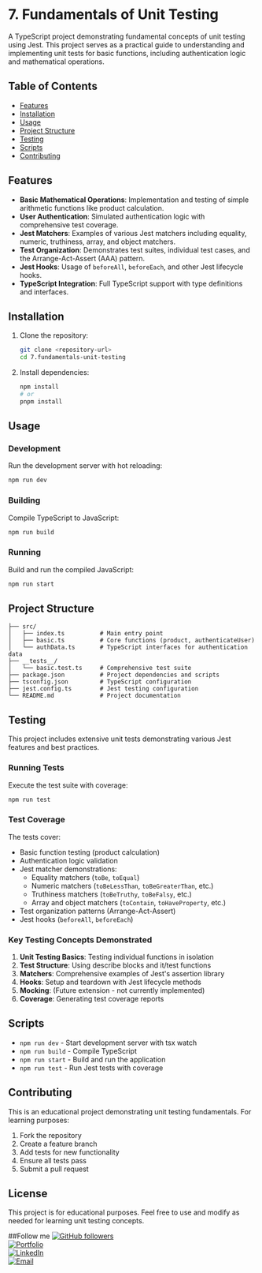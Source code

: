 # 7. Fundamentals of Unit Testing

A TypeScript project demonstrating fundamental concepts of unit testing using Jest. This project serves as a practical guide to understanding and implementing unit tests for basic functions, including authentication logic and mathematical operations.

## Table of Contents

- [Features](#features)
- [Installation](#installation)
- [Usage](#usage)
- [Project Structure](#project-structure)
- [Testing](#testing)
- [Scripts](#scripts)
- [Contributing](#contributing)

## Features

- **Basic Mathematical Operations**: Implementation and testing of simple arithmetic functions like product calculation.
- **User Authentication**: Simulated authentication logic with comprehensive test coverage.
- **Jest Matchers**: Examples of various Jest matchers including equality, numeric, truthiness, array, and object matchers.
- **Test Organization**: Demonstrates test suites, individual test cases, and the Arrange-Act-Assert (AAA) pattern.
- **Jest Hooks**: Usage of `beforeAll`, `beforeEach`, and other Jest lifecycle hooks.
- **TypeScript Integration**: Full TypeScript support with type definitions and interfaces.

## Installation

1. Clone the repository:
   ```bash
   git clone <repository-url>
   cd 7.fundamentals-unit-testing
   ```

2. Install dependencies:
   ```bash
   npm install
   # or
   pnpm install
   ```

## Usage

### Development
Run the development server with hot reloading:
```bash
npm run dev
```

### Building
Compile TypeScript to JavaScript:
```bash
npm run build
```

### Running
Build and run the compiled JavaScript:
```bash
npm run start
```

## Project Structure

```
├── src/
│   ├── index.ts          # Main entry point
│   ├── basic.ts          # Core functions (product, authenticateUser)
│   └── authData.ts       # TypeScript interfaces for authentication data
├── __tests__/
│   └── basic.test.ts     # Comprehensive test suite
├── package.json          # Project dependencies and scripts
├── tsconfig.json         # TypeScript configuration
├── jest.config.ts        # Jest testing configuration
└── README.md             # Project documentation
```

## Testing

This project includes extensive unit tests demonstrating various Jest features and best practices.

### Running Tests
Execute the test suite with coverage:
```bash
npm run test
```

### Test Coverage
The tests cover:
- Basic function testing (product calculation)
- Authentication logic validation
- Jest matcher demonstrations:
  - Equality matchers (`toBe`, `toEqual`)
  - Numeric matchers (`toBeLessThan`, `toBeGreaterThan`, etc.)
  - Truthiness matchers (`toBeTruthy`, `toBeFalsy`, etc.)
  - Array and object matchers (`toContain`, `toHaveProperty`, etc.)
- Test organization patterns (Arrange-Act-Assert)
- Jest hooks (`beforeAll`, `beforeEach`)

### Key Testing Concepts Demonstrated

1. **Unit Testing Basics**: Testing individual functions in isolation
2. **Test Structure**: Using describe blocks and it/test functions
3. **Matchers**: Comprehensive examples of Jest's assertion library
4. **Hooks**: Setup and teardown with Jest lifecycle methods
5. **Mocking**: (Future extension - not currently implemented)
6. **Coverage**: Generating test coverage reports

## Scripts

- `npm run dev` - Start development server with tsx watch
- `npm run build` - Compile TypeScript
- `npm run start` - Build and run the application
- `npm run test` - Run Jest tests with coverage

## Contributing

This is an educational project demonstrating unit testing fundamentals. For learning purposes:

1. Fork the repository
2. Create a feature branch
3. Add tests for new functionality
4. Ensure all tests pass
5. Submit a pull request

## License

This project is for educational purposes. Feel free to use and modify as needed for learning unit testing concepts.

##Follow me
[![GitHub followers](https://img.shields.io/github/followers/CharlesOdari?label=Follow&style=social)](https://github.com/ODARI-CHARLES1)  
[![Portfolio](https://img.shields.io/badge/Portfolio-View-blue?logo=google-chrome)](https://charles.k.odari.portfolio.thegtm.or.ke/)  
[![LinkedIn](https://img.shields.io/badge/LinkedIn-Connect-blue?logo=linkedin)](https://ke.linkedin.com/in/odari-kibisi-charles-329b19331)  
[![Email](https://img.shields.io/badge/Email-Contact-red?logo=gmail)](mailto:daymondodari68@gmail.com)  
